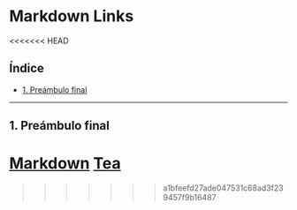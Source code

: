 # Markdown Links
<<<<<<< HEAD

## Índice

* [1. Preámbulo final](#1-preámbulo-final)

***
## 1. Preámbulo final
[Markdown](https://es.wikipedia.org/wiki/Markdown) 
[Tea](https://www.google.com/teapot)
=======
>>>>>>> a1bfeefd27ade047531c68ad3f239457f9b16487
